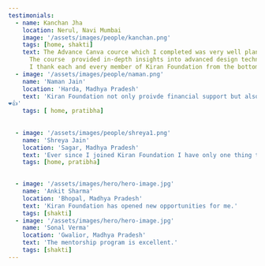 ```yaml
---
testimonials:
  - name: Kanchan Jha
    location: Nerul, Navi Mumbai
    image: '/assets/images/people/kanchan.png'
    tags: [home, shakti]
    text: The Advance Canva cource which I completed was very well planned, it exceeded our expectations. 
      The course  provided in-depth insights into advanced design techniques and features. The concise modules and practical exercises made learning a breeze. I now feel equipped to create professional designs with confidence. Trainers Shreya and Keshu were very clear in explaining the topic and helped us with the all our doubts. Highly recommended!
      I thank each and every member of Kiran Foundation from the bottom of my heart. 🙏
  - image: '/assets/images/people/naman.png'
    name: 'Naman Jain'
    location: 'Harda, Madhya Pradesh'
    text: 'Kiran Foundation not only proivde financial support but also provide proper mentorship and guidence. Guided by experienced members who are not just advisors but genuine mentors, Kiran Foundation offers a roadmap to success carved from their own journeys. The unique quality of fostering a sense of familial camaraderie is what sets it apart Kiran Foundation from other scholarship schemes.
❤️👍'
    tags: [ home, pratibha] 
    
  
  - image: '/assets/images/people/shreya1.png'
    name: 'Shreya Jain'
    location: 'Sagar, Madhya Pradesh'
    text: 'Ever since I joined Kiran Foundation I have only one thing to say, that KIRAN FOUNDATION is not just an organization; it is a close-knit family. It not only extends financial assistance but also provides invaluable emotional support.'
    tags: [home, pratibha]

  
  - image: '/assets/images/hero/hero-image.jpg'
    name: 'Ankit Sharma'
    location: 'Bhopal, Madhya Pradesh'
    text: 'Kiran Foundation has opened new opportunities for me.'
    tags: [shakti]
  - image: '/assets/images/hero/hero-image.jpg'
    name: 'Sonal Verma'
    location: 'Gwalior, Madhya Pradesh'
    text: 'The mentorship program is excellent.'
    tags: [shakti]
---
```


